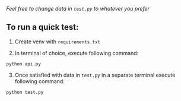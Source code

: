 *Feel free to change data in `test.py` to whatever you prefer*

## To run a quick test:

1. Create venv with `requirements.txt`

2. In terminal of choice, execute following command:

``` python api.py ```

3. Once satisfied with data in `test.py` in a separate terminal execute following command:

``` python test.py ```
